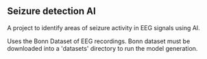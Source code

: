 ## Seizure detection AI

A project to identify areas of seizure activity in EEG signals using AI.

Uses the Bonn Dataset of EEG recordings. Bonn dataset must be downloaded into a 'datasets' directory to run the model generation.